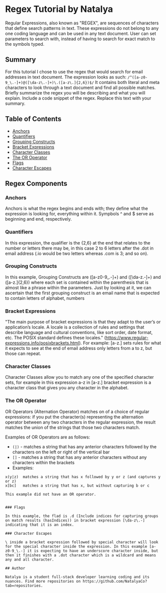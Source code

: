 # Regex Tutorial by Natalya

Regular Expressions, also known as "REGEX", are sequences of characters that define search patterns in text. These expressions do not belong to any one coding language and can be used in any text document. User can set parameters to search with, instead of having to search for exact match to the symbols typed.

## Summary

For this tutorial I chose to use the regex that would search for email addresses in text document. 
The expression looks as such: `/^([a-z0-9_\.-]+)@([\da-z\.-]+)\.([a-z\.]{2,6})$/`
It contains both literal and meta characters to look through a text document and find all possible matches. 
Briefly summarize the regex you will be describing and what you will explain. Include a code snippet of the regex. Replace this text with your summary.

## Table of Contents

- [Anchors](#anchors)
- [Quantifiers](#quantifiers)
- [Grouping Constructs](#grouping-constructs)
- [Bracket Expressions](#bracket-expressions)
- [Character Classes](#character-classes)
- [The OR Operator](#the-or-operator)
- [Flags](#flags)
- [Character Escapes](#character-escapes)

## Regex Components


### Anchors

Anchors is what the regex begins and ends with; they define what the expression is looking for, everything within it. Sympbols ^ and $ serve as beginning and end, respectively.

### Quantifiers

In this expression, the qualifier is the {2,6} at the end that relates to the number or letters there may be, in this case 2 to 6 letters after the .dot in email address (.io would be two letters whereas .com is 3; and so on).

### Grouping Constructs

In this example, Grouping Constructs are ([a-z0-9_\.-]+) and ([\da-z\.-]+) and ([a-z\.]{2,6}) where each set is contained within the parenthesis that is almost like a phrase within the parameters. Just by looking at it, we can ascertain that the first grouping construct is an email name that is expected to contain letters of alphabet, numbers 

### Bracket Expressions

"The main purpose of bracket expressions is that they adapt to the user’s or application’s locale. A locale is a collection of rules and settings that describe language and cultural conventions, like sort order, date format, etc. The POSIX standard defines these locales." (https://www.regular-expressions.info/posixbrackets.html). For example: [a-z\.] sets rules for what it expects to see at the end of email address only letters from a to z, but those can repeat.

### Character Classes

Character Classes allow you to match any one of the specified character sets, for example in this expression a-z in [a-z\.] bracket expression is a character class that gives you any character in the alphabet.

### The OR Operator

OR Operators (Alternation Operator) matches on of a choice of regular expressions: if you put the character(s) representing the alternation operator between any two characters in the regular expression, the result matches the union of the strings that those two characters match.

Examples of OR Operators are as follows:

* `(|)` - matches a string that has any anterior characters followed by the characters on the left or right of the vertical bar
* `[]` - matches a string that has any anterior characters without any characters within the brackets
* Examples: 
```
x(y|z)  matches a string that has x followed by y or z (and captures y or z)
x[bc]   matches a string that has x, but without capturing b or c

This example did not have an OR operator.


### Flags

In this example, the flad is .d (Include indices for capturing groups on match results (hasIndices)) in bracket expression [\da-z\.-] indicating that it is an index.

### Character Escapes

\ inside a bracket expression followed by special character will look for the special character inside the expression. In this example [a-z0-9_\.-] it is expecting to have an underscore character inside, but then it finishes with a .dot character which is a wildcard and means any and all character.

## Author

Natalya is a student full-stack developer learning coding and its nuances. Find more repositories on https://github.com/NatalyaCo?tab=repositories.


